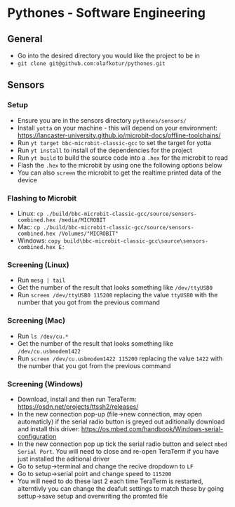 # Pythones - Software Engineering

## General
* Go into the desired directory you would like the project to be in
* `git clone git@github.com:olafkotur/pythones.git`

## Sensors

### Setup
* Ensure you are in the sensors directory `pythones/sensors/`
* Install `yotta` on your machine - this will depend on your environment: https://lancaster-university.github.io/microbit-docs/offline-toolchains/
* Run `yt target bbc-microbit-classic-gcc` to set the target for yotta
* Run `yt install` to install of the dependencies for the project
* Run `yt build` to build the source code into a `.hex` for the microbit to read
* Flash the `.hex` to the microbit by using one the following options below
* You can also `screen` the microbit to get the realtime printed data of the device

### Flashing to Microbit
* Linux: `cp ./build/bbc-microbit-classic-gcc/source/sensors-combined.hex /media/MICROBIT`
* Mac: `cp ./build/bbc-microbit-classic-gcc/source/sensors-combined.hex /Volumes/"MICROBIT"`
* Windows: `copy build\bbc-microbit-classic-gcc\source\sensors-combined.hex E:`

### Screening (Linux)
* Run `mesg | tail`
* Get the number of the result that looks something like `/dev/ttyUSB0`
* Run `screen /dev/ttyUSB0 115200` replacing the value `ttyUSB0` with the number that you got from the previous command

### Screening (Mac)
* Run `ls /dev/cu.*`
* Get the number of the result that looks something like `/dev/cu.usbmodem1422`
* Run `screen /dev/cu.usbmodem1422 115200` replacing the value `1422` with the number that you got from the previous command

### Screening (Windows)
* Download, install and then run TeraTerm: https://osdn.net/projects/ttssh2/releases/
* In the new connection pop-up (file->new connection, may open automaticly) if the serial radio button is greyed out aditionally download and install this driver: https://os.mbed.com/handbook/Windows-serial-configuration
* In the new connection pop up tick the serial radio button and select `mbed Serial Port`. You will need to close and re-open TeraTerm if you have just installed the aditional driver
* Go to setup->terminal and change the recive dropdown to `LF`
* Go to setup->serial poirt and change speed to `115200`
* You will need to do these last 2 each time TeraTerm is restarted, alterntivly you can change the deafult settings to match these by going settup->save setup and overwriting the promted file

